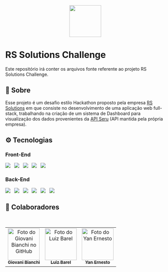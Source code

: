 <div align="center">
  <img src="https://github.com/user-attachments/assets/6395425e-8dd4-4ac4-bef6-eeeb6ba95757" height="100"/>
</div>

# RS Solutions Challenge

Este repositório irá conter os arquivos fonte referente ao projeto RS Solutions Challenge.

## 📌 Sobre

Esse projeto é um desafio estilo Hackathon proposto pela empresa <a href="https://www.rssolutions.com.br/">RS Solutions</a> em que consiste no desenvolvimento de uma aplicação web full-stack, trabalhando na criação de um sistema de Dashboard para visualização dos dados provenientes da <a href="https://integration.plataformaseru.com.br/v1/docs">API Seru</a> (API mantida pela própria empresa).

## ⚙ Tecnologias

<div>
    <h3>Front-End</h3>
    <img src="https://img.shields.io/badge/next%20js-000000?style=for-the-badge&logo=nextdotjs&logoColor=white" /> &nbsp
    <img src="https://img.shields.io/badge/React-20232A?style=for-the-badge&logo=react&logoColor=61DAFB" /> &nbsp
    <img src="https://img.shields.io/badge/TypeScript-007ACC?style=for-the-badge&logo=typescript&logoColor=white" /> &nbsp
    <img src="https://img.shields.io/badge/Tailwind_CSS-38B2AC?style=for-the-badge&logo=tailwind-css&logoColor=white" /> &nbsp
    <img src="https://img.shields.io/badge/shadcn%2Fui-000000?style=for-the-badge&logo=shadcnui&logoColor=white" /> &nbsp
</div>

<div>
    <h3>Back-End</h3>
    <img src="https://img.shields.io/badge/nestjs-E0234E?style=for-the-badge&logo=nestjs&logoColor=white" /> &nbsp
    <img src="https://img.shields.io/badge/Node%20js-339933?style=for-the-badge&logo=nodedotjs&logoColor=white" /> &nbsp
    <img src="https://img.shields.io/badge/TypeScript-007ACC?style=for-the-badge&logo=typescript&logoColor=white" /> &nbsp
    <img src="https://img.shields.io/badge/Docker-2CA5E0?style=for-the-badge&logo=docker&logoColor=white" /> &nbsp
    <img src="https://img.shields.io/badge/PostgreSQL-316192?style=for-the-badge&logo=postgresql&logoColor=white" /> &nbsp
    <img src="https://img.shields.io/badge/Jest-C21325?style=for-the-badge&logo=jest&logoColor=white" /> &nbsp
</div>

## 🤝 Colaboradores

<table>
  <tr>
    <td align="center">
      <a href="https://www.linkedin.com/in/giovaniwhb/" target="_blank" title="LinkedIn">
        <img src="https://avatars.githubusercontent.com/u/144968863" width="100px;" alt="Foto do Giovani Bianchi no GitHub"/><br>
        <sub>
          <b>Giovani Bianchi</b>
        </sub>
      </a>
    </td>
    <td align="center">
      <a href="https://www.linkedin.com/in/luiz-barel-58570429b/" target="_blank" title="LinkedIn">
        <img src="https://avatars.githubusercontent.com/u/138068450" width="100px;" alt="Foto do Luiz Barel"/><br>
        <sub>
          <b>Luiz Barel</b>
        </sub>
      </a>
    </td>
    <td align="center">
      <a href="https://www.linkedin.com/in/yan-ernesto-97751a1b8/" target="_blank" title="LinkedIn">
        <img src="https://media.licdn.com/dms/image/v2/D4D03AQGaqZkPELbReA/profile-displayphoto-shrink_200_200/profile-displayphoto-shrink_200_200/0/1666744379129?e=1743638400&v=beta&t=JXPagSPDzNgWYI141lZdlzj72H8kZwiFhlO0bDmc7KI" width="100px;" alt="Foto do Yan Ernesto"/><br>
        <sub>
          <b>Yan Ernesto</b>
        </sub>
      </a>
    </td>
  </tr>
</table>
